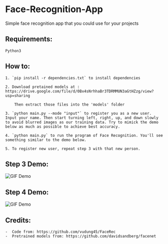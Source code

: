 # Face-Recognition-App

Simple face recognition app that you could use for your projects

## Requirements:
    Python3

## How to:
    1. `pip install -r dependencies.txt` to install dependencies

    2. Download pretained models at : https://drive.google.com/file/d/0Bx4sNrhhaBr3TDRMMUN3aGtHZzg/view?usp=sharing

        Then extract those files into the 'models' folder
    
    3. `python main.py --mode "input"` to register you as a new user. Input your name. Then start turning left, right, up, and down slowly to avoid blurred images as our training data. Try to mimick the demo below as much as possible to achieve best accuracy.

    4. `python main.py` to run the program of Face Recognition. You'll see something similar to the demo below.

    5. To register new user, repeat step 3 with that new person.

## Step 3 Demo:
![GIF Demo](https://media.giphy.com/media/3o7aD7CZ6C3RLCvLgs/giphy.gif)

## Step 4 Demo:
![GIF Demo](https://media.giphy.com/media/l378mx3j8ZsWlOuze/giphy.gif)

## Credits:
    -  Code from: https://github.com/vudung45/FaceRec
    -  Pretrained models from: https://github.com/davidsandberg/facenet